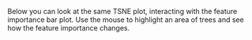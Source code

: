 <p class="text-font">
Below you can look at the same TSNE plot, interacting with the feature importance bar plot. Use the mouse to highlight an area of trees and see how the feature importance changes.
<br>